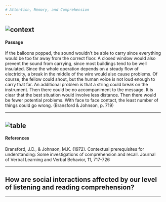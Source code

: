 ```yaml
---
# Attention, Memory, and Comprehension
---
```

![context](https://github.com/idia640/vyud/blob/master/assets/img/comprehension_full%20context.png?raw=true)
---
#### Passage

If the balloons popped, the sound wouldn’t be able to carry since everything would be too far away from the correct floor. A closed window would also prevent the sound from carrying, since most buildings tend to be well insulated. Since the whole operation depends on a steady flow of electricity, a break in the middle of the wire would also cause problems. Of course, the fellow could shout, but the human voice is not loud enough to carry that far. An additional problem is that a string could break on the instrument. Then there could be no accompaniment to the message. It is clear that the best situation would involve less distance. Then there would be fewer potential problems. With face to face contact, the least number of things could go wrong. (Bransford & Johnson, p. 719)

---
![table](https://github.com/idia640/vyud/blob/master/assets/img/comprehension_table1.png?raw=true)
---
#### References

Bransford, J.D., & Johnson, M.K. (1972). Contextual prerequisites for understanding: Some investigations of comprehension and recall. Journal of Verbal Learning and Verbal Behavior, 11, 717-726

---

## How are social interactions affected by our level of listening and reading comprehension?

---
